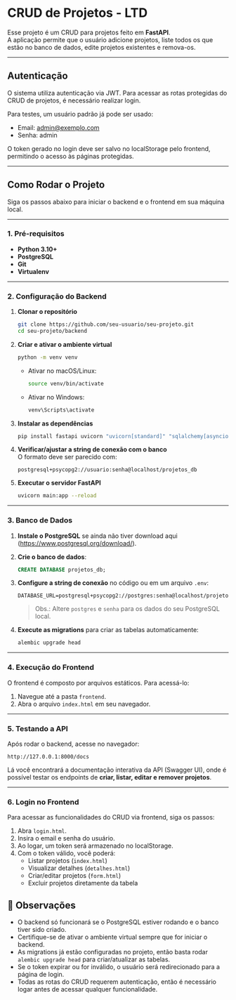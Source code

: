 # CRUD de Projetos - LTD  

Esse projeto é um CRUD para projetos feito em **FastAPI**.  
A aplicação permite que o usuário adicione projetos, liste todos os que estão no banco de dados, edite projetos existentes e remova-os.  

---
## Autenticação

O sistema utiliza autenticação via JWT. Para acessar as rotas protegidas do CRUD de projetos, é necessário realizar login.

Para testes, um usuário padrão já pode ser usado:

- Email: admin@exemplo.com
- Senha: admin

O token gerado no login deve ser salvo no localStorage pelo frontend, permitindo o acesso às páginas protegidas.

---

## Como Rodar o Projeto

Siga os passos abaixo para iniciar o backend e o frontend em sua máquina local.

---

### 1. Pré-requisitos

* **Python 3.10+**
* **PostgreSQL**
* **Git**
* **Virtualenv**

---

### 2. Configuração do Backend

1. **Clonar o repositório**
   ```bash
   git clone https://github.com/seu-usuario/seu-projeto.git
   cd seu-projeto/backend
   ```

2. **Criar e ativar o ambiente virtual**
   ```bash
   python -m venv venv
   ```
   - Ativar no macOS/Linux:
     ```bash
     source venv/bin/activate
     ```
   - Ativar no Windows:
     ```bash
     venv\Scripts\activate
     ```

3. **Instalar as dependências**
   ```bash
   pip install fastapi uvicorn "uvicorn[standard]" "sqlalchemy[asyncio]" "psycopg2-binary" "python-multipart" alembic
   ```

4. **Verificar/ajustar a string de conexão com o banco**  
   O formato deve ser parecido com:
   ```env
   postgresql+psycopg2://usuario:senha@localhost/projetos_db
   ```

5. **Executar o servidor FastAPI**
   ```bash
   uvicorn main:app --reload
   ```

---

### 3. Banco de Dados

1. **Instale o PostgreSQL** se ainda não tiver download aqui (https://www.postgresql.org/download/).

2. **Crie o banco de dados**:
   ```sql
   CREATE DATABASE projetos_db;
   ```

3. **Configure a string de conexão** no código ou em um arquivo `.env`:
   ```env
   DATABASE_URL=postgresql+psycopg2://postgres:senha@localhost/projetos_db
   ```
   > Obs.: Altere `postgres` e `senha` para os dados do seu PostgreSQL local.

4. **Execute as migrations** para criar as tabelas automaticamente:
   ```bash
   alembic upgrade head
   ```

---

### 4. Execução do Frontend

O frontend é composto por arquivos estáticos. Para acessá-lo:

1. Navegue até a pasta `frontend`.
2. Abra o arquivo `index.html` em seu navegador.

---

### 5. Testando a API

Após rodar o backend, acesse no navegador:
```
http://127.0.0.1:8000/docs
```
Lá você encontrará a documentação interativa da API (Swagger UI), onde é possível testar os endpoints de **criar, listar, editar e remover projetos**.

---

### 6. Login no Frontend

Para acessar as funcionalidades do CRUD via frontend, siga os passos:

1. Abra `login.html`.
2. Insira o email e senha do usuário.
3. Ao logar, um token será armazenado no localStorage.
4. Com o token válido, você poderá:
   - Listar projetos (`index.html`)
   - Visualizar detalhes (`detalhes.html`)
   - Criar/editar projetos (`form.html`)
   - Excluir projetos diretamente da tabela

## 📌 Observações

- O backend só funcionará se o PostgreSQL estiver rodando e o banco tiver sido criado.  
- Certifique-se de ativar o ambiente virtual sempre que for iniciar o backend.  
- As migrations já estão configuradas no projeto, então basta rodar `alembic upgrade head` para criar/atualizar as tabelas.
- Se o token expirar ou for inválido, o usuário será redirecionado para a página de login.
- Todas as rotas do CRUD requerem autenticação, então é necessário logar antes de acessar qualquer funcionalidade.